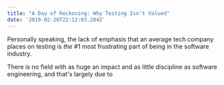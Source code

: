 ```yaml
---
title: "A Day of Reckoning: Why Testing Isn't Valued"
date: '2019-02-20T22:12:03.284Z'
---
```


Personally speaking, the lack of emphasis that an average tech company places on testing is _the_ #1 most frustrating part of being in the software industry.

There is no field with as huge an impact and as little discipline as software engineering, and that's largely due to